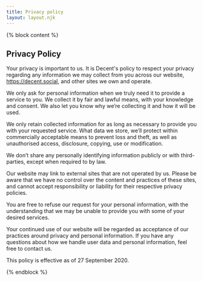 ```yaml
---
title: Privacy policy
layout: layout.njk
---
```


{% block content %}
<div class="container">
  <h2>Privacy Policy</h2>
  <p>Your privacy is important to us. It is Decent's policy to respect your privacy regarding any information we may collect from you across our website, <a href="https://decent.social">https://decent.social</a>, and other sites we own and operate.</p>
  <p>We only ask for personal information when we truly need it to provide a service to you. We collect it by fair and lawful means, with your knowledge and consent. We also let you know why we’re collecting it and how it will be used.</p>
  <p>We only retain collected information for as long as necessary to provide you with your requested service. What data we store, we’ll protect within commercially acceptable means to prevent loss and theft, as well as unauthorised access, disclosure, copying, use or modification.</p>
  <p>We don’t share any personally identifying information publicly or with third-parties, except when required to by law.</p>
  <p>Our website may link to external sites that are not operated by us. Please be aware that we have no control over the content and practices of these sites, and cannot accept responsibility or liability for their respective privacy policies.</p>
  <p>You are free to refuse our request for your personal information, with the understanding that we may be unable to provide you with some of your desired services.</p>
  <p>Your continued use of our website will be regarded as acceptance of our practices around privacy and personal information. If you have any questions about how we handle user data and personal information, feel free to contact us.</p>
  <p>This policy is effective as of 27 September 2020.</p>
</div>
{% endblock %}